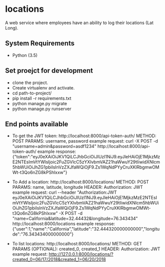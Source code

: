 # locations
A web service where employees have an ability to log their locations (Lat Long).

System Requirements
------------

-  Python (3.5)

Set proejct for development
------------

- clone the project.
- Create virtualenv and activate.
- cd path-to-project/
- pip install -r requirements.txt
- python manage.py migrate
- python manage.py runserver


End points available
------------

- To get the JWT token: http://localhost:8000/api-token-auth/
	METHOD: POST
	PARAMS: username, password
	example request: curl -X POST -d "username=admin&password=asdf1234" http://localhost:8000/api-token-auth/
	example response:    {"token":"eyJ0eXAiOiJKV1QiLCJhbGciOiJIUzI1NiJ9.eyJleHAiOjE1MjkzMzE2NTEsImVtYWlsIjoic2FuZGVlcC5zYXlvbmVAZ21haWwuY29tIiwidXNlcm5hbWUiOiJhZG1pbiIsInVzZXJfaWQiOjF9.Zs1WqNdPYyCruXKlRbgmwOMWt-t3Qo6nZG8kPShlxxw"}

- To Add a location: http://localhost:8000/locations/
	METHOD: POST
	PARAMS: name, latitude, longitude
	HEADER: Authorization: JWT <token>
	example request: curl --header "Authorization:JWT eyJ0eXAiOiJKV1QiLCJhbGciOiJIUzI1NiJ9.eyJleHAiOjE1MjkzMzE2NTEsImVtYWlsIjoic2FuZGVlcC5zYXlvbmVAZ21haWwuY29tIiwidXNlcm5hbWUiOiJhZG1pbiIsInVzZXJfaWQiOjF9.Zs1WqNdPYyCruXKlRbgmwOMWt-t3Qo6nZG8kPShlxxw" -X POST -d "name=California&latitude=32.44432&longitude=76.343434" http://localhost:8000/locations
example response:{"user":1,"name":"California","latitude":"32.444320000000000","longitude":"76.343434000000000"}

- To list locations: http://localhost:8000/locations/
	METHOD: GET
	PARAMS (OPTIONAL): created_0, created_1
	HEADER: Authorization: JWT <token>
	example request: http://127.0.0.1:8000/locations/?created_0=06/17/2018&created_1=06/20/2018

